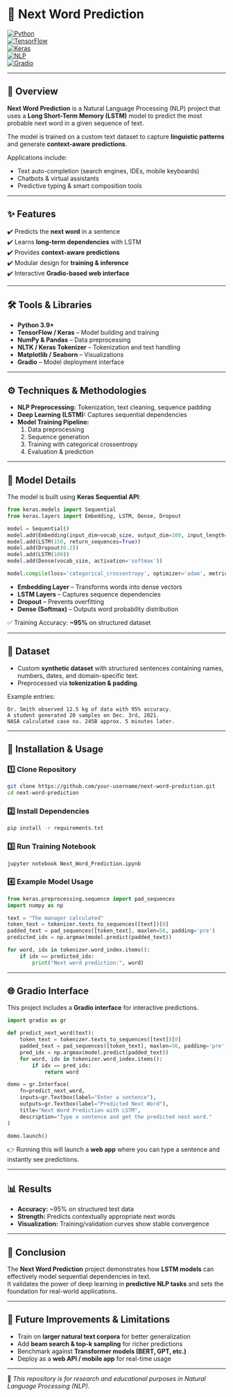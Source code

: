 
# 🔮 Next Word Prediction  

[![Python](https://img.shields.io/badge/Python-3.9+-blue.svg)](https://www.python.org/)  
[![TensorFlow](https://img.shields.io/badge/TensorFlow-2.x-orange.svg)](https://www.tensorflow.org/)  
[![Keras](https://img.shields.io/badge/Keras-Deep%20Learning-red.svg)](https://keras.io/)  
[![NLP](https://img.shields.io/badge/NLP-LSTM-green.svg)](#)  
[![Gradio](https://img.shields.io/badge/Gradio-UI%20Demo-lightgrey.svg)](https://gradio.app/)  

---

## 🔎 Overview  
**Next Word Prediction** is a Natural Language Processing (NLP) project that uses a **Long Short-Term Memory (LSTM)** model to predict the most probable next word in a given sequence of text.  

The model is trained on a custom text dataset to capture **linguistic patterns** and generate **context-aware predictions**.  

Applications include:  
- Text auto-completion (search engines, IDEs, mobile keyboards)  
- Chatbots & virtual assistants  
- Predictive typing & smart composition tools  

---

## ✨ Features  
✔️ Predicts the **next word** in a sentence  
✔️ Learns **long-term dependencies** with LSTM  
✔️ Provides **context-aware predictions**  
✔️ Modular design for **training & inference**  
✔️ Interactive **Gradio-based web interface**  

---

## 🛠️ Tools & Libraries  
- **Python 3.9+**  
- **TensorFlow / Keras** – Model building and training  
- **NumPy & Pandas** – Data preprocessing  
- **NLTK / Keras Tokenizer** – Tokenization and text handling  
- **Matplotlib / Seaborn** – Visualizations  
- **Gradio** – Model deployment interface  

---

## ⚙️ Techniques & Methodologies  
- **NLP Preprocessing:** Tokenization, text cleaning, sequence padding  
- **Deep Learning (LSTM):** Captures sequential dependencies  
- **Model Training Pipeline:**  
  1. Data preprocessing  
  2. Sequence generation  
  3. Training with categorical crossentropy  
  4. Evaluation & prediction  

---

## 🧠 Model Details  
The model is built using **Keras Sequential API**:  

```python
from keras.models import Sequential
from keras.layers import Embedding, LSTM, Dense, Dropout

model = Sequential()
model.add(Embedding(input_dim=vocab_size, output_dim=100, input_length=max_seq_len-1))
model.add(LSTM(150, return_sequences=True))
model.add(Dropout(0.2))
model.add(LSTM(100))
model.add(Dense(vocab_size, activation='softmax'))

model.compile(loss='categorical_crossentropy', optimizer='adam', metrics=['accuracy'])
```

- **Embedding Layer** – Transforms words into dense vectors  
- **LSTM Layers** – Captures sequence dependencies  
- **Dropout** – Prevents overfitting  
- **Dense (Softmax)** – Outputs word probability distribution  

✅ Training Accuracy: **~95%** on structured dataset  

---

## 📂 Dataset  
- Custom **synthetic dataset** with structured sentences containing names, numbers, dates, and domain-specific text.  
- Preprocessed via **tokenization & padding**.  

Example entries:  
```
Dr. Smith observed 12.5 kg of data with 95% accuracy.
A student generated 20 samples on Dec. 3rd, 2021.
NASA calculated case no. 245B approx. 5 minutes later.
```

---

## 🚀 Installation & Usage  

### 1️⃣ Clone Repository  
```bash
git clone https://github.com/your-username/next-word-prediction.git
cd next-word-prediction
```

### 2️⃣ Install Dependencies  
```bash
pip install -r requirements.txt
```

### 3️⃣ Run Training Notebook  
```bash
jupyter notebook Next_Word_Prediction.ipynb
```

### 4️⃣ Example Model Usage  
```python
from keras.preprocessing.sequence import pad_sequences
import numpy as np

text = "The manager calculated"
token_text = tokenizer.texts_to_sequences([text])[0]
padded_text = pad_sequences([token_text], maxlen=56, padding='pre')
predicted_idx = np.argmax(model.predict(padded_text))

for word, idx in tokenizer.word_index.items():
    if idx == predicted_idx:
        print("Next word prediction:", word)
```

---

## 🌐 Gradio Interface  

This project includes a **Gradio interface** for interactive predictions.  

```python
import gradio as gr

def predict_next_word(text):
    token_text = tokenizer.texts_to_sequences([text])[0]
    padded_text = pad_sequences([token_text], maxlen=56, padding='pre')
    pred_idx = np.argmax(model.predict(padded_text))
    for word, idx in tokenizer.word_index.items():
        if idx == pred_idx:
            return word

demo = gr.Interface(
    fn=predict_next_word,
    inputs=gr.Textbox(label="Enter a sentence"),
    outputs=gr.Textbox(label="Predicted Next Word"),
    title="Next Word Prediction with LSTM",
    description="Type a sentence and get the predicted next word."
)

demo.launch()
```

👉 Running this will launch a **web app** where you can type a sentence and instantly see predictions.  

---

## 📊 Results  
- **Accuracy:** ~95% on structured test data  
- **Strength:** Predicts contextually appropriate next words  
- **Visualization:** Training/validation curves show stable convergence  

---

## 📝 Conclusion  
The **Next Word Prediction** project demonstrates how **LSTM models** can effectively model sequential dependencies in text.  
It validates the power of deep learning in **predictive NLP tasks** and sets the foundation for real-world applications.  

---

## 🔮 Future Improvements & Limitations  
- Train on **larger natural text corpora** for better generalization  
- Add **beam search & top-k sampling** for richer predictions  
- Benchmark against **Transformer models (BERT, GPT, etc.)**  
- Deploy as a **web API / mobile app** for real-time usage  

---

📌 *This repository is for research and educational purposes in Natural Language Processing (NLP).*  
